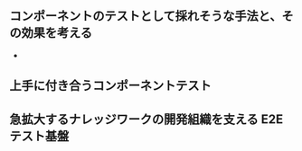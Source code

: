 
## **コンポーネントのテストとして採れそうな手法と、その効果を考える**

- 

## **上手に付き合うコンポーネントテスト**


## **急拡大するナレッジワークの開発組織を支える E2E テスト基盤**

